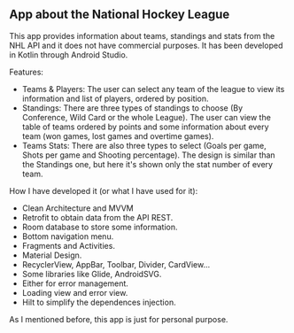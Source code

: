 ## App about the National Hockey League
This app provides information about teams, standings and stats from the NHL API and it does not have commercial purposes.
It has been developed in Kotlin through Android Studio.

Features:
- Teams & Players: The user can select any team of the league to view its information and list of players, ordered by position.
- Standings: There are three types of standings to choose (By Conference, Wild Card or the whole League). The user can view the table of teams ordered by points and some information about every team (won games, lost games and overtime games).
- Teams Stats: There are also three types to select (Goals per game, Shots per game and Shooting percentage). The design is similar than the Standings one, but here it's shown only the stat number of every team.

How I have developed it (or what I have used for it):
- Clean Architecture and MVVM
- Retrofit to obtain data from the API REST.
- Room database to store some information.
- Bottom navigation menu.
- Fragments and Activities.
- Material Design.
- RecyclerView, AppBar, Toolbar, Divider, CardView...
- Some libraries like Glide, AndroidSVG.
- Either for error management.
- Loading view and error view.
- Hilt to simplify the dependences injection.

As I mentioned before, this app is just for personal purpose. 
